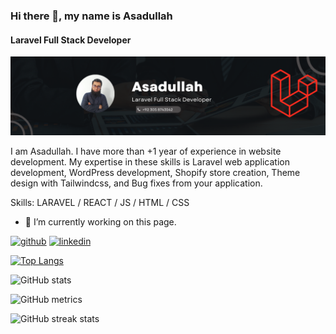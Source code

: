 ### Hi there 👋, my name is Asadullah
#### Laravel Full Stack Developer
![Github Laravel Full Stack Developer](https://github.com/AsadullahQureshi/AsadullahQureshi/blob/743b5f5c448f5f463a3de4012e8cf0bf3f1922e9/Github%20Laravel%20Full%20stack%20developer.png)

I am Asadullah. I have more than +1 year of experience in website development. My expertise in these skills is Laravel web application development, WordPress development, Shopify store creation, Theme design with Tailwindcss, and Bug fixes from your application.

Skills: LARAVEL / REACT / JS / HTML / CSS

- 🔭 I’m currently working on this page. 


[<img src='https://cdn.jsdelivr.net/npm/simple-icons@3.0.1/icons/github.svg' alt='github' height='40'>](https://github.com/AsadullahQureshi)  [<img src='https://cdn.jsdelivr.net/npm/simple-icons@3.0.1/icons/linkedin.svg' alt='linkedin' height='40'>](https://www.linkedin.com/in/asadullah-abduljabbar/)  

[![Top Langs](https://github-readme-stats.vercel.app/api/top-langs/?username=AsadullahQureshi)](https://github.com/anuraghazra/github-readme-stats)

![GitHub stats](https://github-readme-stats.vercel.app/api?username=AsadullahQureshi&show_icons=true&count_private=true)  

![GitHub metrics](https://metrics.lecoq.io/AsadullahQureshi)  

![GitHub streak stats](https://streak-stats.demolab.com/?user=AsadullahQureshi)  


